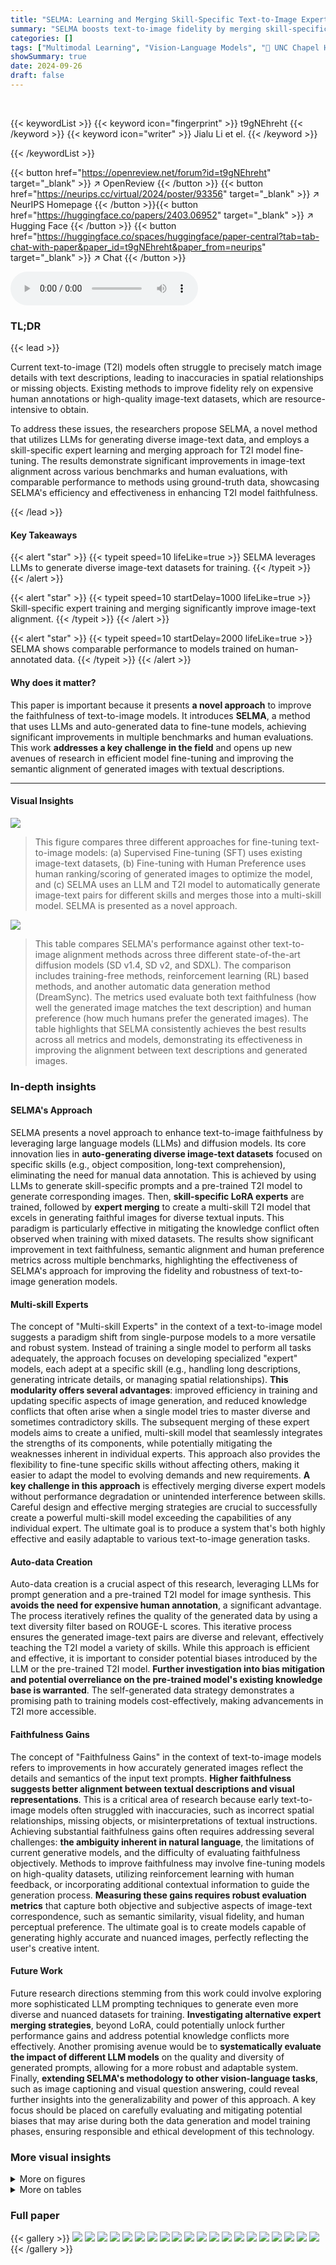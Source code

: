 ```yaml
---
title: "SELMA: Learning and Merging Skill-Specific Text-to-Image Experts with Auto-Generated Data"
summary: "SELMA boosts text-to-image fidelity by merging skill-specific models trained on automatically generated image-text datasets."
categories: []
tags: ["Multimodal Learning", "Vision-Language Models", "🏢 UNC Chapel Hill",]
showSummary: true
date: 2024-09-26
draft: false
---
```


<br>

{{< keywordList >}}
{{< keyword icon="fingerprint" >}} t9gNEhreht {{< /keyword >}}
{{< keyword icon="writer" >}} Jialu Li et el. {{< /keyword >}}
 
{{< /keywordList >}}

{{< button href="https://openreview.net/forum?id=t9gNEhreht" target="_blank" >}}
↗ OpenReview
{{< /button >}}
{{< button href="https://neurips.cc/virtual/2024/poster/93356" target="_blank" >}}
↗ NeurIPS Homepage
{{< /button >}}{{< button href="https://huggingface.co/papers/2403.06952" target="_blank" >}}
↗ Hugging Face
{{< /button >}}
{{< button href="https://huggingface.co/spaces/huggingface/paper-central?tab=tab-chat-with-paper&paper_id=t9gNEhreht&paper_from=neurips" target="_blank" >}}
↗ Chat
{{< /button >}}



<audio controls>
    <source src="https://ai-paper-reviewer.com/t9gNEhreht/podcast.wav" type="audio/wav">
    Your browser does not support the audio element.
</audio>


### TL;DR


{{< lead >}}

Current text-to-image (T2I) models often struggle to precisely match image details with text descriptions, leading to inaccuracies in spatial relationships or missing objects.  Existing methods to improve fidelity rely on expensive human annotations or high-quality image-text datasets, which are resource-intensive to obtain. 



To address these issues, the researchers propose SELMA, a novel method that utilizes LLMs for generating diverse image-text data, and employs a skill-specific expert learning and merging approach for T2I model fine-tuning.  The results demonstrate significant improvements in image-text alignment across various benchmarks and human evaluations, with comparable performance to methods using ground-truth data, showcasing SELMA's efficiency and effectiveness in enhancing T2I model faithfulness.

{{< /lead >}}


#### Key Takeaways

{{< alert "star" >}}
{{< typeit speed=10 lifeLike=true >}} SELMA leverages LLMs to generate diverse image-text datasets for training. {{< /typeit >}}
{{< /alert >}}

{{< alert "star" >}}
{{< typeit speed=10 startDelay=1000 lifeLike=true >}} Skill-specific expert training and merging significantly improve image-text alignment. {{< /typeit >}}
{{< /alert >}}

{{< alert "star" >}}
{{< typeit speed=10 startDelay=2000 lifeLike=true >}} SELMA shows comparable performance to models trained on human-annotated data. {{< /typeit >}}
{{< /alert >}}

#### Why does it matter?
This paper is important because it presents **a novel approach** to improve the faithfulness of text-to-image models.  It introduces **SELMA**, a method that uses LLMs and auto-generated data to fine-tune models, achieving significant improvements in multiple benchmarks and human evaluations. This work **addresses a key challenge in the field** and opens up new avenues of research in efficient model fine-tuning and improving the semantic alignment of generated images with textual descriptions.

------
#### Visual Insights



![](https://ai-paper-reviewer.com/t9gNEhreht/figures_1_1.jpg)

> This figure compares three different approaches for fine-tuning text-to-image models: (a) Supervised Fine-tuning (SFT) uses existing image-text datasets, (b) Fine-tuning with Human Preference uses human ranking/scoring of generated images to optimize the model, and (c) SELMA uses an LLM and T2I model to automatically generate image-text pairs for different skills and merges those into a multi-skill model. SELMA is presented as a novel approach.





![](https://ai-paper-reviewer.com/t9gNEhreht/tables_5_1.jpg)

> This table compares SELMA's performance against other text-to-image alignment methods across three different state-of-the-art diffusion models (SD v1.4, SD v2, and SDXL).  The comparison includes training-free methods, reinforcement learning (RL) based methods, and another automatic data generation method (DreamSync).  The metrics used evaluate both text faithfulness (how well the generated image matches the text description) and human preference (how much humans prefer the generated images).  The table highlights that SELMA consistently achieves the best results across all metrics and models, demonstrating its effectiveness in improving the alignment between text descriptions and generated images.





### In-depth insights


#### SELMA's Approach
SELMA presents a novel approach to enhance text-to-image faithfulness by leveraging large language models (LLMs) and diffusion models.  Its core innovation lies in **auto-generating diverse image-text datasets** focused on specific skills (e.g., object composition, long-text comprehension), eliminating the need for manual data annotation. This is achieved by using LLMs to generate skill-specific prompts and a pre-trained T2I model to generate corresponding images. Then, **skill-specific LoRA experts** are trained, followed by **expert merging** to create a multi-skill T2I model that excels in generating faithful images for diverse textual inputs.  This paradigm is particularly effective in mitigating the knowledge conflict often observed when training with mixed datasets.  The results show significant improvement in text faithfulness, semantic alignment and human preference metrics across multiple benchmarks, highlighting the effectiveness of SELMA's approach for improving the fidelity and robustness of text-to-image generation models.

#### Multi-skill Experts
The concept of "Multi-skill Experts" in the context of a text-to-image model suggests a paradigm shift from single-purpose models to a more versatile and robust system.  Instead of training a single model to perform all tasks adequately, the approach focuses on developing specialized "expert" models, each adept at a specific skill (e.g., handling long descriptions, generating intricate details, or managing spatial relationships). **This modularity offers several advantages**: improved efficiency in training and updating specific aspects of image generation, and reduced knowledge conflicts that often arise when a single model tries to master diverse and sometimes contradictory skills.  The subsequent merging of these expert models aims to create a unified, multi-skill model that seamlessly integrates the strengths of its components, while potentially mitigating the weaknesses inherent in individual experts. This approach also provides the flexibility to fine-tune specific skills without affecting others, making it easier to adapt the model to evolving demands and new requirements.  **A key challenge in this approach** is effectively merging diverse expert models without performance degradation or unintended interference between skills. Careful design and effective merging strategies are crucial to successfully create a powerful multi-skill model exceeding the capabilities of any individual expert.  The ultimate goal is to produce a system that's both highly effective and easily adaptable to various text-to-image generation tasks.

#### Auto-data Creation
Auto-data creation is a crucial aspect of this research, leveraging LLMs for prompt generation and a pre-trained T2I model for image synthesis. This **avoids the need for expensive human annotation**, a significant advantage. The process iteratively refines the quality of the generated data by using a text diversity filter based on ROUGE-L scores.  This iterative process ensures the generated image-text pairs are diverse and relevant, effectively teaching the T2I model a variety of skills.  While this approach is efficient and effective, it is important to consider potential biases introduced by the LLM or the pre-trained T2I model.  **Further investigation into bias mitigation and potential overreliance on the pre-trained model's existing knowledge base is warranted**.  The self-generated data strategy demonstrates a promising path to training models cost-effectively, making advancements in T2I more accessible.

#### Faithfulness Gains
The concept of "Faithfulness Gains" in the context of text-to-image models refers to improvements in how accurately generated images reflect the details and semantics of the input text prompts.  **Higher faithfulness suggests better alignment between textual descriptions and visual representations**.  This is a critical area of research because early text-to-image models often struggled with inaccuracies, such as incorrect spatial relationships, missing objects, or misinterpretations of textual instructions.  Achieving substantial faithfulness gains often requires addressing several challenges: **the ambiguity inherent in natural language**, the limitations of current generative models, and the difficulty of evaluating faithfulness objectively.  Methods to improve faithfulness may involve fine-tuning models on high-quality datasets, utilizing reinforcement learning with human feedback, or incorporating additional contextual information to guide the generation process.   **Measuring these gains requires robust evaluation metrics** that capture both objective and subjective aspects of image-text correspondence, such as semantic similarity, visual fidelity, and human perceptual preference. The ultimate goal is to create models capable of generating highly accurate and nuanced images, perfectly reflecting the user's creative intent.

#### Future Work
Future research directions stemming from this work could involve exploring more sophisticated LLM prompting techniques to generate even more diverse and nuanced datasets for training.  **Investigating alternative expert merging strategies**, beyond LoRA, could potentially unlock further performance gains and address potential knowledge conflicts more effectively.  Another promising avenue would be to **systematically evaluate the impact of different LLM models** on the quality and diversity of generated prompts, allowing for a more robust and adaptable system.  Finally, **extending SELMA's methodology to other vision-language tasks**, such as image captioning and visual question answering, could reveal further insights into the generalizability and power of this approach.  A key focus should be placed on carefully evaluating and mitigating potential biases that may arise during both the data generation and model training phases, ensuring responsible and ethical development of this technology.


### More visual insights

<details>
<summary>More on figures
</summary>


![](https://ai-paper-reviewer.com/t9gNEhreht/figures_3_1.jpg)

> This figure illustrates the four stages of the SELMA pipeline. Stage 1 involves using an LLM for prompt generation with text diversity filtering. Stage 2 uses a text-to-image model to automatically generate images from the prompts.  Stage 3 uses LoRA modules to fine-tune multiple single-skill experts of the T2I model on the image-text datasets generated in stage 2. Lastly, stage 4 merges the single-skill experts using LoRA merging to create a final multi-skill T2I model.


![](https://ai-paper-reviewer.com/t9gNEhreht/figures_6_1.jpg)

> This figure compares the performance of fine-tuning a Stable Diffusion v2 model using different types of image-text pairs.  The x-axis shows the datasets used for fine-tuning (Localized Narratives, CountBench, DiffusionDB, Whoops, COCO, and a combined dataset using LoRA merging). The y-axis represents the DSG accuracy achieved after fine-tuning.  Four bars are presented for each dataset: a dashed line representing the baseline accuracy of the un-finetuned SD v2 model, and three bars showing the accuracy after fine-tuning with ground truth prompts and images, ground truth prompts and automatically generated images from SDv2, and LLM-generated prompts and automatically generated images from SDv2 (the SELMA approach).  The results show that SELMA achieves comparable or even slightly better performance than using ground truth data for fine-tuning.


![](https://ai-paper-reviewer.com/t9gNEhreht/figures_8_1.jpg)

> This figure displays the results of a human evaluation comparing the image generation performance of SDXL and SDXL+SELMA (the proposed method).  The evaluation involved 200 text prompts from the diverse and challenging DSG benchmark, with three human annotators rating each image pair. For each prompt, annotators chose which image (generated by SDXL or SDXL+SELMA) better matched the prompt description. The bar chart shows the percentage of times SDXL+SELMA was preferred over SDXL for each subset of prompts in the DSG dataset, as well as overall.  The results clearly illustrate that SDXL+SELMA significantly outperforms SDXL across different prompt types.


![](https://ai-paper-reviewer.com/t9gNEhreht/figures_9_1.jpg)

> This figure compares three different approaches to fine-tuning text-to-image models.  (a) shows supervised fine-tuning, where the model is trained on existing image-text datasets. (b) illustrates fine-tuning based on human preferences, where humans rate image quality and the model learns to match those preferences. (c) introduces the SELMA approach, which uses a large language model (LLM) and a text-to-image model to automatically generate image-text pairs for various skills, then trains and merges skill-specific expert models for improved faithfulness.


![](https://ai-paper-reviewer.com/t9gNEhreht/figures_17_1.jpg)

> This figure compares three different approaches for fine-tuning text-to-image models: supervised fine-tuning using existing datasets, fine-tuning based on human preference annotations, and the proposed SELMA method.  SELMA leverages LLMs and a T2I model to automatically generate image-text pairs, then fine-tunes skill-specific experts before merging them into a single multi-skill model, avoiding the need for human annotation or preference ranking.


![](https://ai-paper-reviewer.com/t9gNEhreht/figures_19_1.jpg)

> This figure compares three different approaches for fine-tuning text-to-image models: (a) Supervised Fine-tuning (SFT) uses existing image-text datasets for training, (b) Fine-tuning with Human Preference uses human annotations to train models to maximize human preference, and (c) SELMA, the proposed method, automatically generates image-text pairs with an LLM and a T2I model, then fine-tunes the model on those generated pairs.


![](https://ai-paper-reviewer.com/t9gNEhreht/figures_21_1.jpg)

> This figure compares three different approaches for fine-tuning text-to-image models.  (a) shows supervised fine-tuning, where a pre-trained model is further trained on a labeled image-text dataset. (b) illustrates fine-tuning with human preferences, where human feedback (rankings or scores) guides model training. (c) introduces SELMA, which generates its own image-text pairs using an LLM (large language model) and a T2I model, then trains skill-specific models that are finally merged into one.


</details>




<details>
<summary>More on tables
</summary>


![](https://ai-paper-reviewer.com/t9gNEhreht/tables_6_1.jpg)
> This table compares different training methods for the text-to-image model using automatically generated image-text pairs.  It contrasts the performance of training a single LoRA (Low-Rank Adaptation) model across all datasets versus training multiple skill-specific LoRA experts and then merging them. The results are evaluated using several metrics including text faithfulness and human preference scores on the DSG benchmark.  The table shows that merging multiple skill-specific LoRA models generally outperforms training a single LoRA model across all datasets, indicating the effectiveness of the proposed SELMA method in mitigating knowledge conflict during multi-skill learning.

![](https://ai-paper-reviewer.com/t9gNEhreht/tables_7_1.jpg)
> This table compares the performance of different text-to-image models when fine-tuned using images generated by themselves or by a weaker model.  It shows that fine-tuning a stronger model (SDXL) with images from a weaker model (SD v2) can achieve comparable or even better results in terms of text faithfulness and human preference compared to fine-tuning with images generated by the same stronger model. This suggests a promising 'weak-to-strong' generalization capability in text-to-image models.

![](https://ai-paper-reviewer.com/t9gNEhreht/tables_7_2.jpg)
> This table compares the performance of SDXL models fine-tuned using prompts generated by two different large language models (LLMs): LLaMA3 and GPT-3.5.  It shows the impact of different prompt generation methods on the model's performance as measured by the DSG and TIFA metrics.  Two image generators (SDv2 and SDXL) were also used to generate the image data for training. The results highlight how prompt generation and the image source for fine-tuning training data impact the final performance.

![](https://ai-paper-reviewer.com/t9gNEhreht/tables_8_1.jpg)
> This table compares the performance of different fine-tuning methods on the Stable Diffusion v2 model using the automatically generated image-text data.  It specifically contrasts the performance of the baseline SD v2 model against three variations:  1) SELMA with LoRA Merging, 2) SELMA with LoRA Merging and Direct Preference Optimization (DPO), and 3) SELMA with Mixture of Lora Experts (MoE-LoRA).  The comparison uses text faithfulness metrics (DSGmPLUG, TIFA BLIP2) and human preference metrics (PickScore, ImageReward, HPS) on the Diffusion Scene Graph (DSG) dataset.  It shows that simple LoRA Merging, as implemented in SELMA, achieves the best overall performance.

![](https://ai-paper-reviewer.com/t9gNEhreht/tables_8_2.jpg)
> This table compares different training methods for the SELMA model, specifically focusing on the impact of using a single LoRA (Low-Rank Adaptation) versus merging multiple LoRAs.  It shows the performance on various metrics (DSG, TIFA, BLIP, PickScore, ImageReward, HPS) using different combinations of automatically generated datasets (LN, CB, DDB, Whoops, COCO).  The results highlight the effectiveness of merging multiple skill-specific LoRAs to mitigate knowledge conflict and improve overall performance.

![](https://ai-paper-reviewer.com/t9gNEhreht/tables_18_1.jpg)
> This table compares SELMA's performance against other text-to-image alignment methods across multiple metrics.  It evaluates both text faithfulness (how accurately the generated image matches the text description) and human preference (how aesthetically pleasing and relevant the generated images are to humans). The comparison is done using three different state-of-the-art text-to-image models (Stable Diffusion v1.4, v2, and XL) as baselines.  The table highlights that SELMA consistently achieves the best results across all metrics and base models.

![](https://ai-paper-reviewer.com/t9gNEhreht/tables_18_2.jpg)
> This table presents a detailed comparison of the performance of Stable Diffusion (SD) models (versions 1.4, v2, and XL) and their corresponding SELMA-enhanced versions across various image generation skills evaluated by the TIFA benchmark.  It breaks down the accuracy scores for each model on specific skills like recognizing animals/humans, objects, locations, activities, colors, spatial relationships, attributes, food items, counts, materials, other elements, shapes, and provides an overall average score for each model.

![](https://ai-paper-reviewer.com/t9gNEhreht/tables_19_1.jpg)
> This table compares different training methods for the text-to-image model using automatically generated data. It shows the results of training with single LoRA models on individual skill-specific datasets, training with a single LoRA model on a mix of datasets and using LoRA merging with multiple skill-specific LoRA experts.  The metrics used are text faithfulness (DSGMPLUG, TIFA, BLIP2) and human preference (PickScore, ImageReward, HPS) on the DSG benchmark. The best performing methods are highlighted.

![](https://ai-paper-reviewer.com/t9gNEhreht/tables_19_2.jpg)
> This table compares different training methods for the Stable Diffusion v2 model using automatically generated image-text datasets.  It contrasts single LoRA (Low-Rank Adaptation) training on different skill-specific datasets with the approach of training multiple skill-specific LoRAs separately and then merging them.  The table shows the results across several metrics, evaluating text faithfulness and human preference using various datasets (LN, CB, DDB, Whoops, COCO).  The results demonstrate the effectiveness of the LoRA merging technique.

![](https://ai-paper-reviewer.com/t9gNEhreht/tables_22_1.jpg)
> This table compares SELMA against several other text-to-image alignment methods across various metrics.  These metrics measure how well the generated images match the input text descriptions (text faithfulness) and how well they align with human preferences. The comparison is done using three different state-of-the-art text-to-image models (Stable Diffusion v1.4, v2, and XL) as baselines.  The table highlights that SELMA consistently outperforms other methods across all metrics and base models.

</details>




### Full paper

{{< gallery >}}
<img src="https://ai-paper-reviewer.com/t9gNEhreht/1.png" class="grid-w50 md:grid-w33 xl:grid-w25" />
<img src="https://ai-paper-reviewer.com/t9gNEhreht/2.png" class="grid-w50 md:grid-w33 xl:grid-w25" />
<img src="https://ai-paper-reviewer.com/t9gNEhreht/3.png" class="grid-w50 md:grid-w33 xl:grid-w25" />
<img src="https://ai-paper-reviewer.com/t9gNEhreht/4.png" class="grid-w50 md:grid-w33 xl:grid-w25" />
<img src="https://ai-paper-reviewer.com/t9gNEhreht/5.png" class="grid-w50 md:grid-w33 xl:grid-w25" />
<img src="https://ai-paper-reviewer.com/t9gNEhreht/6.png" class="grid-w50 md:grid-w33 xl:grid-w25" />
<img src="https://ai-paper-reviewer.com/t9gNEhreht/7.png" class="grid-w50 md:grid-w33 xl:grid-w25" />
<img src="https://ai-paper-reviewer.com/t9gNEhreht/8.png" class="grid-w50 md:grid-w33 xl:grid-w25" />
<img src="https://ai-paper-reviewer.com/t9gNEhreht/9.png" class="grid-w50 md:grid-w33 xl:grid-w25" />
<img src="https://ai-paper-reviewer.com/t9gNEhreht/10.png" class="grid-w50 md:grid-w33 xl:grid-w25" />
<img src="https://ai-paper-reviewer.com/t9gNEhreht/11.png" class="grid-w50 md:grid-w33 xl:grid-w25" />
<img src="https://ai-paper-reviewer.com/t9gNEhreht/12.png" class="grid-w50 md:grid-w33 xl:grid-w25" />
<img src="https://ai-paper-reviewer.com/t9gNEhreht/13.png" class="grid-w50 md:grid-w33 xl:grid-w25" />
<img src="https://ai-paper-reviewer.com/t9gNEhreht/14.png" class="grid-w50 md:grid-w33 xl:grid-w25" />
<img src="https://ai-paper-reviewer.com/t9gNEhreht/15.png" class="grid-w50 md:grid-w33 xl:grid-w25" />
<img src="https://ai-paper-reviewer.com/t9gNEhreht/16.png" class="grid-w50 md:grid-w33 xl:grid-w25" />
<img src="https://ai-paper-reviewer.com/t9gNEhreht/17.png" class="grid-w50 md:grid-w33 xl:grid-w25" />
<img src="https://ai-paper-reviewer.com/t9gNEhreht/18.png" class="grid-w50 md:grid-w33 xl:grid-w25" />
<img src="https://ai-paper-reviewer.com/t9gNEhreht/19.png" class="grid-w50 md:grid-w33 xl:grid-w25" />
<img src="https://ai-paper-reviewer.com/t9gNEhreht/20.png" class="grid-w50 md:grid-w33 xl:grid-w25" />
{{< /gallery >}}